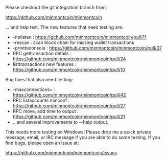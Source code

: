 Please checkout the git integration branch from:

https://github.com/minmontcoin/minmontcoin

... and help test.  The new features that need testing are:

* -nolisten : https://github.com/minmontcoin/minmontcoin/pull/11
* -rescan : scan block chain for missing wallet transactions
* -printtoconsole : https://github.com/minmontcoin/minmontcoin/pull/37
* RPC gettransaction details : https://github.com/minmontcoin/minmontcoin/pull/24
* listtransactions new features : https://github.com/minmontcoin/minmontcoin/pull/10

Bug fixes that also need testing:

* -maxconnections= : https://github.com/minmontcoin/minmontcoin/pull/42
* RPC listaccounts minconf : https://github.com/minmontcoin/minmontcoin/pull/27
* RPC move, add time to output : https://github.com/minmontcoin/minmontcoin/pull/21
* ...and several improvements to --help output.

This needs more testing on Windows!  Please drop me a quick private message, email, or IRC message if you are able to do some testing.  If you find bugs, please open an issue at:

https://github.com/minmontcoin/minmontcoin/issues
